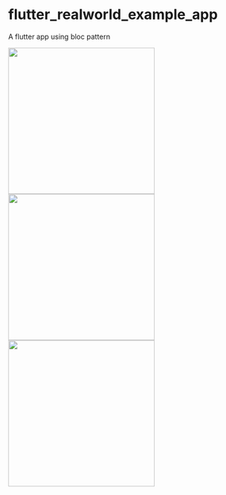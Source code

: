 # flutter_realworld_example_app
A flutter app using bloc pattern

<img src="https://user-images.githubusercontent.com/15893416/54401856-5a99f500-46a8-11e9-8959-52b788bfd522.jpg" width="295" /> <img src="https://user-images.githubusercontent.com/15893416/54401559-f9bded00-46a6-11e9-82e3-227a441a9bea.jpg" width="295" /> <img src="https://user-images.githubusercontent.com/15893416/54401846-46ee8e80-46a8-11e9-817d-a4fc6b5221f5.jpg" width="295" />
